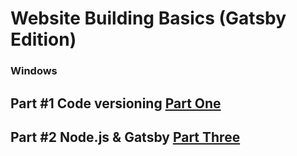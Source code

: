 # Website Building Basics (Gatsby Edition)

### Windows

## Part #1 Code versioning [Part One](Part-1(Windows)/README.md)

## Part #2 Node.js & Gatsby  [Part Three](Part-3(Windows)/README.md)
      